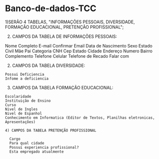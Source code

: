 # Banco-de-dados-TCC

1)SERÃO 4 TABELAS, "INFORMAÇÕES PESSOAIS, DIVERSIDADE, FORMAÇÃO EDUCACIONAL, PRETENÇÃO PROFISSIONAL";

2) CAMPOS DA TABELA DE INFORMAÇÕES PESSOAIS: 
  
  Nome Completo
  E-mail
  Confirmar Email
  Data de Nascimento
  Sexo
  Estado Civil
  Mãe
  Pai
  Categoria CNH
  Cep
  Estado
  Cidade
  Endereço
  Numero
  Bairro
  Complemento
  Telefone
  Celular
  Telefone de Recado
  Falar com
  
  
  2) CAMPOS DA TABELA DIVERSIDADE:
  
    Possui Deficiencia
    Infome a deficiencia
    
  3) CAMPOS DA TABELA FORMAÇÃO EDUCACIONAL:
  
    Escolaridade
    Instituição de Ensino
    Curso
    Nivel de Ingles
    Nivel de Espanhol
    Conhecimento em Informatica (Editor de Textos, Planilhas eletronicas, Apresentações)
    
    4) CAMPOS DA TABELA PRETENÇÃO PROFISSIONAL
    
      Cargo
      Para qual cidade
      Possui experiencia profissional?
      Esta empregado atualmente
    
  
  
 
